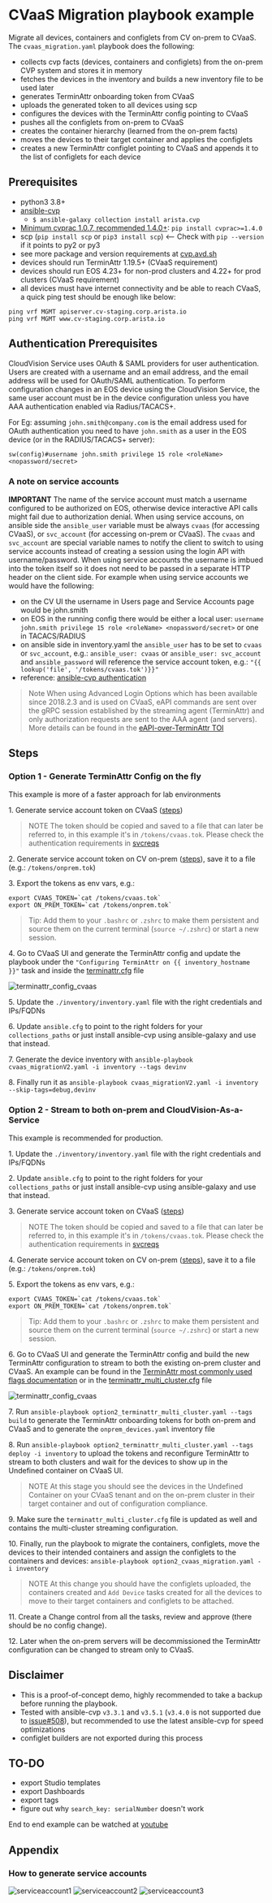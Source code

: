 # CVaaS Migration playbook example

Migrate all devices, containers and configlets from CV on-prem to CVaaS.
The `cvaas_migration.yaml` playbook does the following:

- collects cvp facts (devices, containers and configlets) from the on-prem CVP system and stores it in memory
- fetches the devices in the inventory and builds a new inventory file to be used later
- generates TerminAttr onboarding token from CVaaS
- uploads the generated token to all devices using scp
- configures the devices with the TerminAttr config pointing to CVaaS
- pushes all the configlets from on-prem to CVaaS
- creates the container hierarchy (learned from the on-prem facts)
- moves the devices to their target container and applies the configlets
- creates a new TerminAttr configlet pointing to CVaaS and appends it to the list of configlets for each device

## Prerequisites

- python3 3.8+
- [ansible-cvp](https://cvp.avd.sh)
  - `$ ansible-galaxy collection install arista.cvp`
- [Minimum cvprac 1.0.7, recommended 1.4.0+](https://github.com/aristanetworks/cvprac/): `pip install cvprac>=1.4.0`
- scp (`pip install scp` or `pip3 install scp`) <-- Check with `pip --version` if it points to py2 or py3
- see more package and version requirements at [cvp.avd.sh](https://cvp.avd.sh/en/stable/docs/installation/requirements/)
- devices should run TerminAttr 1.19.5+ (CVaaS requirement)
- devices should run EOS 4.23+ for non-prod clusters and 4.22+ for prod clusters (CVaaS requirement)
- all devices must have internet connectivity and be able to reach CVaaS, a quick ping test should be enough like below:

```shell
ping vrf MGMT apiserver.cv-staging.corp.arista.io
ping vrf MGMT www.cv-staging.corp.arista.io
```

## Authentication Prerequisites

CloudVision Service uses OAuth & SAML providers for user authentication. Users are created with a username and an email address, and the email address will be used for OAuth/SAML authentication.
To perform configuration changes in an EOS device using the CloudVision Service, the same user account must be in the device configuration unless you have AAA authentication enabled via Radius/TACACS+.

For Eg: assuming `john.smith@company.com` is the email address used for OAuth authentication you need to have `john.smith` as a user in the EOS device (or in the RADIUS/TACACS+ server):

```eos
sw(config)#username john.smith privilege 15 role <roleName> <nopassword/secret>
```

### A note on service accounts

**IMPORTANT** The name of the service account must match a username configured to be authorized on EOS, otherwise device interactive API calls might fail due to authorization denial.
When using service accouns, on ansible side the `ansible_user` variable must be always `cvaas` (for accessing CVaaS), or `svc_account` (for accessing on-prem or CVaaS).
The `cvaas` and `svc_account` are special variable names to notify the client to switch to using service accounts instead of creating a session using the login API with username/password.
When using service accounts the username is imbued into the token itself so it does not need to be passed in a separate HTTP header on the client side.
For example when using service accounts we would have the following:

- on the CV UI the username in Users page and Service Accounts page would be john.smith
- on EOS in the running config there would be either a local user: `username john.smith privilege 15 role <roleName> <nopassword/secret>` or one in TACACS/RADIUS
- on ansible side in inventory.yaml the `ansible_user` has to be set to `cvaas` or `svc_account`, e.g.:  `ansible_user: cvaas` or `ansible_user: svc_account`
  and `ansible_password` will reference the service account token, e.g.: `"{{ lookup('file', '/tokens/cvaas.tok')}}"`
- reference: [ansible-cvp authentication](https://cvp.avd.sh/en/stable/docs/how-to/cvp-authentication/)

> Note When using Advanced Login Options which has been available since 2018.2.3 and is used on CVaaS, eAPI commands are sent over the gRPC session established by the streaming agent (TerminAttr)
> and only authorization requests are sent to the AAA agent (and servers). More details can be found in the [eAPI-over-TerminAttr TOI](https://www.arista.com/en/support/toi/cvp-2021-2-0/14818-eapi-over-terminattr)

## Steps

### Option 1 - Generate TerminAttr Config on the fly

This example is more of a faster approach for lab environments

1\. Generate service account token on CVaaS ([steps](#how-to-generate-service-accounts))

> NOTE The token should be copied and saved to a file that can later be referred to, in this example it's in `/tokens/cvaas.tok`.
> Please check the authentication requirements in [svcreqs](#a-note-on-service-accounts)

2\. Generate service account token on CV on-prem ([steps](#how-to-generate-service-accounts)), save it to a file (e.g.: `/tokens/onprem.tok`)

3\. Export the tokens as env vars, e.g.:

```shell
export CVAAS_TOKEN=`cat /tokens/cvaas.tok`
export ON_PREM_TOKEN=`cat /tokens/onprem.tok`
```

> Tip: Add them to your `.bashrc` or `.zshrc` to make them persistent and source them on the current terminal (`source ~/.zshrc`) or start a new session.

4\. Go to CVaaS UI and generate the TerminAttr config and update the playbook under the `"Configuring TerminAttr on {{ inventory_hostname }}"` task
and inside the [terminattr.cfg](./terminattr.cfg) file

![terminattr_config_cvaas](./media/cvaas_ta_onboarding_config.png)

5\. Update the `./inventory/inventory.yaml` file with the right credentials and IPs/FQDNs

6\. Update `ansible.cfg` to point to the right folders for your `collections_paths` or just install ansible-cvp using ansible-galaxy and use that instead.

7\. Generate the device inventory with `ansible-playbook cvaas_migrationV2.yaml -i inventory --tags devinv`

8\. Finally run it as `ansible-playbook cvaas_migrationV2.yaml -i inventory --skip-tags=debug,devinv`


### Option 2 - Stream to both on-prem and CloudVision-As-a-Service

This example is recommended for production.

1\. Update the `./inventory/inventory.yaml` file with the right credentials and IPs/FQDNs

2\. Update `ansible.cfg` to point to the right folders for your `collections_paths` or just install ansible-cvp using ansible-galaxy and use that instead.

3\. Generate service account token on CVaaS ([steps](#how-to-generate-service-accounts))

> NOTE The token should be copied and saved to a file that can later be referred to, in this example it's in `/tokens/cvaas.tok`.
> Please check the authentication requirements in [svcreqs](#a-note-on-service-accounts)

4\. Generate service account token on CV on-prem ([steps](#how-to-generate-service-accounts)), save it to a file (e.g.: `/tokens/onprem.tok`)

5\. Export the tokens as env vars, e.g.:

```shell
export CVAAS_TOKEN=`cat /tokens/cvaas.tok`
export ON_PREM_TOKEN=`cat /tokens/onprem.tok`
```

> Tip: Add them to your `.bashrc` or `.zshrc` to make them persistent and source them on the current terminal (`source ~/.zshrc`) or start a new session.

6\. Go to CVaaS UI and generate the TerminAttr config and build the new TerminAttr configuration to stream to both the existing on-prem cluster and CVaaS. An example can be found in the [TerminAttr most commonly used flags documentation](https://aristanetworks.force.com/AristaCommunity/s/article/terminattr-most-commonly-used-flags-and-sample-configurations) or in the [terminattr_multi_cluster.cfg](./terminattr_multi_cluster.cfg) file

![terminattr_config_cvaas](./media/cvaas_ta_onboarding_config.png)

7\. Run `ansible-playbook option2_terminattr_multi_cluster.yaml --tags build` to generate the TerminAttr onboarding tokens for both on-prem and CVaaS and to generate the `onprem_devices.yaml` inventory file

8\. Run `ansible-playbook option2_terminattr_multi_cluster.yaml --tags deploy -i inventory` to upload the tokens and reconfigure TerminAttr to stream to both clusters and wait for the devices to show up in the Undefined container on CVaaS UI.

>NOTE At this stage you should see the devices in the Undefined Container on your CVaaS tenant and on the on-prem cluster in their target container and out of configuration compliance.

9\. Make sure the `terminattr_multi_cluster.cfg` file is updated as well and contains the multi-cluster streaming configuration.

10\. Finally, run the playbook to migrate the containers, configlets, move the devices to their intended containers and assign the configlets to the containers and devices:
 `ansible-playbook option2_cvaas_migration.yaml -i inventory`

> NOTE At this change you should have the configlets uploaded, the containers created and `Add Device` tasks created for all the devices to move to their target containers and configlets to be attached.

11\. Create a Change control from all the tasks, review and approve (there should be no config change).

12\.  Later when the on-prem servers will be decommissioned the TerminAttr configuration can be changed to stream only to CVaaS.

## Disclaimer

- This is a proof-of-concept demo, highly recommended to take a backup before running the playbook.
- Tested with ansible-cvp `v3.3.1` and `v3.5.1` (`v3.4.0` is not supported
  due to [issue#508](https://github.com/aristanetworks/ansible-cvp/issues/508)),
  but recommended to use the latest ansible-cvp for speed optimizations
- configlet builders are not exported during this process

## TO-DO

- export Studio templates
- export Dashboards
- export tags
- figure out why `search_key: serialNumber` doesn't work

End to end example can be watched at [youtube](https://www.youtube.com/watch?v=rN6meAtXqss)

## Appendix

### How to generate service accounts

![serviceaccount1](./media/serviceaccount1.png)
![serviceaccount2](./media/serviceaccount2.png)
![serviceaccount3](./media/serviceaccount3.png)
